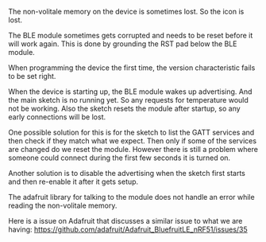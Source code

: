 The non-volitale memory on the device is sometimes lost. So the icon is lost.

The BLE module sometimes gets corrupted and needs to be reset before it will work
again. This is done by grounding the RST pad below the BLE module.

When programming the device the first time, the version characteristic fails to be
set right.

When the device is starting up, the BLE module wakes up advertising. And the main
sketch is no running yet. So any requests for temperature would not be working. Also
the sketch resets the module after startup, so any early connections will be lost.

One possible solution for this is for the sketch to list the GATT services and then
check if they match what we expect. Then only if some of the services are changed do
we reset the module.  However there is still a problem where someone could connect
during the first few seconds it is turned on.

Another solution is to disable the advertising when the sketch first starts and then
re-enable it after it gets setup.

The adafruit library for talking to the module does not handle an error while reading
the non-volitale memory.

Here is a issue on Adafruit that discusses a similar issue to what we are having:
https://github.com/adafruit/Adafruit_BluefruitLE_nRF51/issues/35
